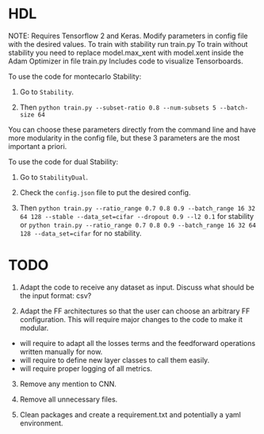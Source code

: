 # HDL
NOTE: Requires Tensorflow 2 and Keras.
 Modify parameters in config file with the desired values.
 To train with stability run train.py
 To train without stability you need to replace model.max_xent with model.xent inside the Adam Optimizer in file train.py
 Includes code to visualize Tensorboards.

To use the code for montecarlo Stability:
1) Go to ```Stability```.

2) Then ```python train.py --subset-ratio 0.8 --num-subsets 5 --batch-size 64```

You can choose these parameters directly from the command line and have more modularity in the config file, but these 3 parameters are the most important a priori.

To use the code for dual Stability:
1) Go to ```StabilityDual```.

2) Check the ```config.json``` file to put the desired config.

3) Then ```python train.py --ratio_range 0.7 0.8 0.9 --batch_range 16 32 64 128 --stable --data_set=cifar --dropout 0.9 --l2 0.1``` for stability or
```python train.py --ratio_range 0.7 0.8 0.9 --batch_range 16 32 64 128 --data_set=cifar``` for no stability.

# TODO

1) Adapt the code to receive any dataset as input. Discuss what should be the input format: csv?

2) Adapt the FF architectures so that the user can choose an arbitrary FF configuration. This will require major changes to the code to make it modular. 
- will require to adapt all the losses terms and the feedforward operations written manually for now.
- will require to define new layer classes to call them easily.
- will require proper logging of all metrics.

3) Remove any mention to CNN.

4) Remove all unnecessary files.

5) Clean packages and create a requirement.txt and potentially a yaml environment.


